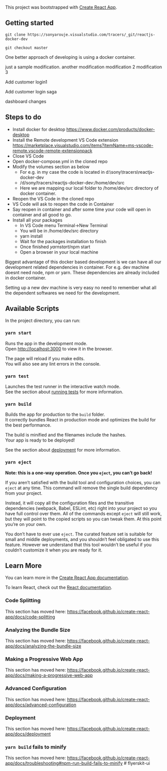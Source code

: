 This project was bootstrapped with [Create React App](https://github.com/facebook/create-react-app).
## Getting started
```
git clone https://sonyarouje.visualstudio.com/tracers/_git/reactjs-docker-dev

git checkout master
```
One better approach of developing is using a docker container. 

just a sample modification.
another modification
modification 2
modification 3

Add customer login1

Add customer login saga

dashboard changes

## Steps to do
* Install docker for desktop https://www.docker.com/products/docker-desktop
* Install the Remote development VS Code extension https://marketplace.visualstudio.com/items?itemName=ms-vscode-remote.vscode-remote-extensionpack
* Close VS Code 
* Open docker-compose.yml in the cloned repo
* Modify the volumes section as below
    * For e.g. in my case the code is located in d:\sony\tracers\reactjs-docker-dev
    * /d/sony/tracers/reactjs-docker-dev:/home/dev/src
    * Here we are mapping our local folder to /home/dev/src directory of docker container.
* Reopen the VS Code in the cloned repo
* VS Code will ask to reopen the code in Container
* Say reopen in container and after some time your code will open in container and all good to go.
* Install all your packages 
    * In VS Code menu Terminal->New Terminal
    * You will be in /home/dev/src directory
    * yarn install
    * Wait for the packages installation to finish
    * Once finished $yarn start/$npm start
    * Open a browser in your local machine 

Biggest advantage of this docker based development is we can have all our development related dependencies in container. For e.g. dev machine doesnt need node, npm or yarn. These dependencies are already included in docker container. 

Setting up a new dev machine is very easy no need to remember what all the dependent softwares we need for the development.

## Available Scripts

In the project directory, you can run:

### `yarn start`

Runs the app in the development mode.<br />
Open [http://localhost:3000](http://localhost:3000) to view it in the browser.

The page will reload if you make edits.<br />
You will also see any lint errors in the console.

### `yarn test`

Launches the test runner in the interactive watch mode.<br />
See the section about [running tests](https://facebook.github.io/create-react-app/docs/running-tests) for more information.

### `yarn build`

Builds the app for production to the `build` folder.<br />
It correctly bundles React in production mode and optimizes the build for the best performance.

The build is minified and the filenames include the hashes.<br />
Your app is ready to be deployed!

See the section about [deployment](https://facebook.github.io/create-react-app/docs/deployment) for more information.

### `yarn eject`

**Note: this is a one-way operation. Once you `eject`, you can’t go back!**

If you aren’t satisfied with the build tool and configuration choices, you can `eject` at any time. This command will remove the single build dependency from your project.

Instead, it will copy all the configuration files and the transitive dependencies (webpack, Babel, ESLint, etc) right into your project so you have full control over them. All of the commands except `eject` will still work, but they will point to the copied scripts so you can tweak them. At this point you’re on your own.

You don’t have to ever use `eject`. The curated feature set is suitable for small and middle deployments, and you shouldn’t feel obligated to use this feature. However we understand that this tool wouldn’t be useful if you couldn’t customize it when you are ready for it.

## Learn More

You can learn more in the [Create React App documentation](https://facebook.github.io/create-react-app/docs/getting-started).

To learn React, check out the [React documentation](https://reactjs.org/).

### Code Splitting

This section has moved here: https://facebook.github.io/create-react-app/docs/code-splitting

### Analyzing the Bundle Size

This section has moved here: https://facebook.github.io/create-react-app/docs/analyzing-the-bundle-size

### Making a Progressive Web App

This section has moved here: https://facebook.github.io/create-react-app/docs/making-a-progressive-web-app

### Advanced Configuration

This section has moved here: https://facebook.github.io/create-react-app/docs/advanced-configuration

### Deployment

This section has moved here: https://facebook.github.io/create-react-app/docs/deployment

### `yarn build` fails to minify

This section has moved here: https://facebook.github.io/create-react-app/docs/troubleshooting#npm-run-build-fails-to-minify
#   f l y e r s k i t - u i  
 